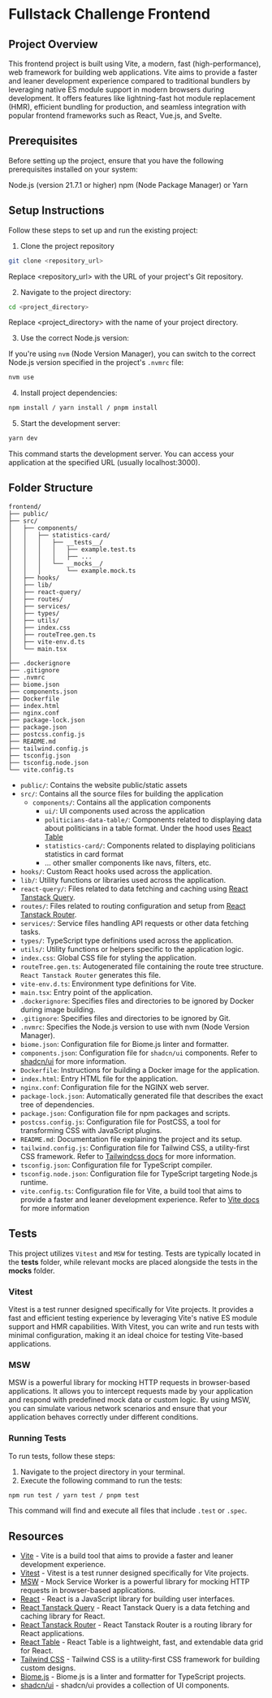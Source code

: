 # Fullstack Challenge Frontend

## Project Overview

This frontend project is built using Vite, a modern, fast (high-performance), web framework for building web applications. Vite aims to provide a faster and leaner development experience compared to traditional bundlers by leveraging native ES module support in modern browsers during development. It offers features like lightning-fast hot module replacement (HMR), efficient bundling for production, and seamless integration with popular frontend frameworks such as React, Vue.js, and Svelte.

## Prerequisites

Before setting up the project, ensure that you have the following prerequisites installed on your system:

Node.js (version 21.7.1 or higher)
npm (Node Package Manager) or Yarn

## Setup Instructions

Follow these steps to set up and run the existing project:

1. Clone the project repository

```bash
git clone <repository_url>
```

Replace <repository_url> with the URL of your project's Git repository.

2. Navigate to the project directory:

```bash
cd <project_directory>
```

Replace <project_directory> with the name of your project directory.

3. Use the correct Node.js version:

If you're using `nvm` (Node Version Manager), you can switch to the correct Node.js version specified in the project's `.nvmrc` file:

```bash
nvm use
```

4. Install project dependencies:

```bash
npm install / yarn install / pnpm install
```

5. Start the development server:

```bash
yarn dev
```

This command starts the development server. You can access your application at the specified URL (usually localhost:3000).

## Folder Structure

```text
frontend/
├── public/
├── src/
│   ├── components/
│   │   ├── statistics-card/
│   │   │   ├── __tests__/
│   │   │   │   ├── example.test.ts
│   │   │   │   ├── ...
│   │   │   └── __mocks__/
│   │   │       └── example.mock.ts
│   ├── hooks/
│   ├── lib/
│   ├── react-query/
│   ├── routes/
│   ├── services/
│   ├── types/
│   ├── utils/
│   ├── index.css
│   ├── routeTree.gen.ts
│   ├── vite-env.d.ts
│   └── main.tsx
│
├── .dockerignore
├── .gitignore
├── .nvmrc
├── biome.json
├── components.json
├── Dockerfile
├── index.html
├── nginx.conf
├── package-lock.json
├── package.json
├── postcss.config.js
├── README.md
├── tailwind.config.js
├── tsconfig.json
├── tsconfig.node.json
└── vite.config.ts
```

- `public/`: Contains the website public/static assets
- `src/`: Contains all the source files for building the application
  - `components/`: Contains all the application components
    - `ui/`: UI components used across the application
    - `politicians-data-table/`: Components related to displaying data about politicians in a table format. Under the hood uses [React Table](https://tanstack.com/table/latest)
    - `statistics-card/`: Components related to displaying politicians statistics in card format
    - ... other smaller components like navs, filters, etc.
- `hooks/`: Custom React hooks used across the application.
- `lib/`: Utility functions or libraries used across the application.
- `react-query/`: Files related to data fetching and caching using [React Tanstack Query](https://tanstack.com/query/latest).
- `routes/`: Files related to routing configuration and setup from [React Tanstack Router](https://tanstack.com/router/latest).
- `services/`: Service files handling API requests or other data fetching tasks.
- `types/`: TypeScript type definitions used across the application.
- `utils/`: Utility functions or helpers specific to the application logic.
- `index.css`: Global CSS file for styling the application.
- `routeTree.gen.ts`: Autogenerated file containing the route tree structure. `React Tanstack Router` generates this file.
- `vite-env.d.ts`: Environment type definitions for Vite.
- `main.tsx`: Entry point of the application.
- `.dockerignore`: Specifies files and directories to be ignored by Docker during image building.
- `.gitignore`: Specifies files and directories to be ignored by Git.
- `.nvmrc`: Specifies the Node.js version to use with nvm (Node Version Manager).
- `biome.json`: Configuration file for Biome.js linter and formatter.
- `components.json`: Configuration file for `shadcn/ui` components. Refer to [shadcn/ui](https://ui.shadcn.com) for more information.
- `Dockerfile`: Instructions for building a Docker image for the application.
- `index.html`: Entry HTML file for the application.
- `nginx.conf`: Configuration file for the NGINX web server.
- `package-lock.json`: Automatically generated file that describes the exact tree of dependencies.
- `package.json`: Configuration file for npm packages and scripts.
- `postcss.config.js`: Configuration file for PostCSS, a tool for transforming CSS with JavaScript plugins.
- `README.md`: Documentation file explaining the project and its setup.
- `tailwind.config.js`: Configuration file for Tailwind CSS, a utility-first CSS framework. Refer to [Tailwindcss docs](https://tailwindcss.com) for more information.
- `tsconfig.json`: Configuration file for TypeScript compiler.
- `tsconfig.node.json`: Configuration file for TypeScript targeting Node.js runtime.
- `vite.config.ts`: Configuration file for Vite, a build tool that aims to provide a faster and leaner development experience. Refer to [Vite docs](https://vitejs.dev) for more information

## Tests

This project utilizes `Vitest` and `MSW` for testing. Tests are typically located in the __tests__ folder, while relevant mocks are placed alongside the tests in the __mocks__ folder.

### Vitest

Vitest is a test runner designed specifically for Vite projects. It provides a fast and efficient testing experience by leveraging Vite's native ES module support and HMR capabilities. With Vitest, you can write and run tests with minimal configuration, making it an ideal choice for testing Vite-based applications.


### MSW

MSW is a powerful library for mocking HTTP requests in browser-based applications. It allows you to intercept requests made by your application and respond with predefined mock data or custom logic. By using MSW, you can simulate various network scenarios and ensure that your application behaves correctly under different conditions.

### Running Tests
To run tests, follow these steps:

1. Navigate to the project directory in your terminal.
2. Execute the following command to run the tests:
```bash
npm run test / yarn test / pnpm test
```
This command will find and execute all files that include `.test` or `.spec`.


## Resources

- [Vite](https://vitejs.dev) - Vite is a build tool that aims to provide a faster and leaner development experience.
- [Vitest](https://vitest.dev) - Vitest is a test runner designed specifically for Vite projects.
- [MSW](https://mswjs.io) - Mock Service Worker is a powerful library for mocking HTTP requests in browser-based applications.
- [React](https://reactjs.org) - React is a JavaScript library for building user interfaces.
- [React Tanstack Query](https://tanstack.com/query/latest) - React Tanstack Query is a data fetching and caching library for React.
- [React Tanstack Router](https://tanstack.com/router/latest) - React Tanstack Router is a routing library for React applications.
- [React Table](https://tanstack.com/table/latest) - React Table is a lightweight, fast, and extendable data grid for React.
- [Tailwind CSS](https://tailwindcss.com) - Tailwind CSS is a utility-first CSS framework for building custom designs.
- [Biome.js](https://biome-js.github.io/biome/) - Biome.js is a linter and formatter for TypeScript projects.
- [shadcn/ui](https://ui.shadcn.com) - shadcn/ui provides a collection of UI components.
